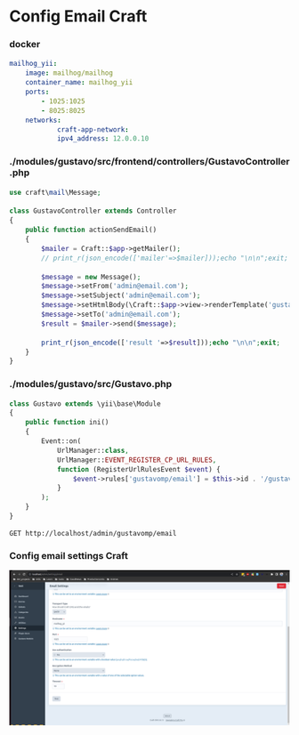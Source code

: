 # Config Email Craft

### docker
```yaml
mailhog_yii:
    image: mailhog/mailhog
    container_name: mailhog_yii
    ports:
        - 1025:1025
        - 8025:8025
    networks:
            craft-app-network:
            ipv4_address: 12.0.0.10
```

### ./modules/gustavo/src/frontend/controllers/GustavoController.php
```php
use craft\mail\Message;

class GustavoController extends Controller
{
    public function actionSendEmail()
    {
        $mailer = Craft::$app->getMailer();
        // print_r(json_encode(['mailer'=>$mailer]));echo "\n\n";exit;
        
        $message = new Message();
        $message->setFrom('admin@email.com');
        $message->setSubject('admin@email.com');
        $message->setHtmlBody(\Craft::$app->view->renderTemplate('gustavo/email'));
        $message->setTo('admin@email.com');
        $result = $mailer->send($message);

        print_r(json_encode(['result '=>$result]));echo "\n\n";exit;
    }
}
```

### ./modules/gustavo/src/Gustavo.php
```php
class Gustavo extends \yii\base\Module
{
    public function ini()
    {
        Event::on(
            UrlManager::class,
            UrlManager::EVENT_REGISTER_CP_URL_RULES,
            function (RegisterUrlRulesEvent $event) {
                $event->rules['gustavomp/email'] = $this->id . '/gustavo/send-email';
            }
        );
    }
}
```

```
GET http://localhost/admin/gustavomp/email
```

### Config email settings Craft
![settings](./imgs/emailSettings.png)

```
```